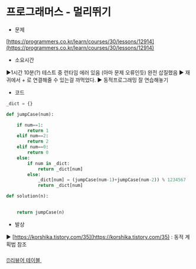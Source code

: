 # 프로그래머스 - 멀리뛰기

- 문제

[https://programmers.co.kr/learn/courses/30/lessons/12914](https://programmers.co.kr/learn/courses/30/lessons/12914)

- 소요시간

▶1시간 10분(?) 테스트 중 런타임 에러 있음 (아마 문제 오류인듯)
완전 삽질했음
▶ 재귀에서 + 로 연결해줄 수 있는걸 까먹었다.
▶ 동적프로그래밍 잘 연습해놓기

- 코드

```python
_dict = {}

def jumpCase(num):

    if num==1:
        return 1
    elif num==2:
        return 2
    elif num==0:
        return 0
    else:
        if num in _dict:
            return _dict[num]
        else:
            _dict[num] = (jumpCase(num-1)+jumpCase(num-2)) % 1234567
            return _dict[num]

def solution(n):

    
    return jumpCase(n)
```

- 발상

▶ [https://korshika.tistory.com/35](https://korshika.tistory.com/35) : 동적 계획법 참조

### 

[⏰리뷰어 테이블 ](%E1%84%91%E1%85%B3%E1%84%85%E1%85%A9%E1%84%80%E1%85%B3%E1%84%85%E1%85%A2%E1%84%86%E1%85%A5%E1%84%89%E1%85%B3%20-%20%E1%84%86%E1%85%A5%E1%86%AF%E1%84%85%E1%85%B5%E1%84%84%E1%85%B1%E1%84%80%E1%85%B5%20e30b3913c2e04f0e9cdf9a70ab4a840e/%E2%8F%B0%E1%84%85%E1%85%B5%E1%84%87%E1%85%B2%E1%84%8B%E1%85%A5%20%E1%84%90%E1%85%A6%E1%84%8B%E1%85%B5%E1%84%87%E1%85%B3%E1%86%AF%20820072cc05ed4b27a7b83fe4b44b1fc1.csv)